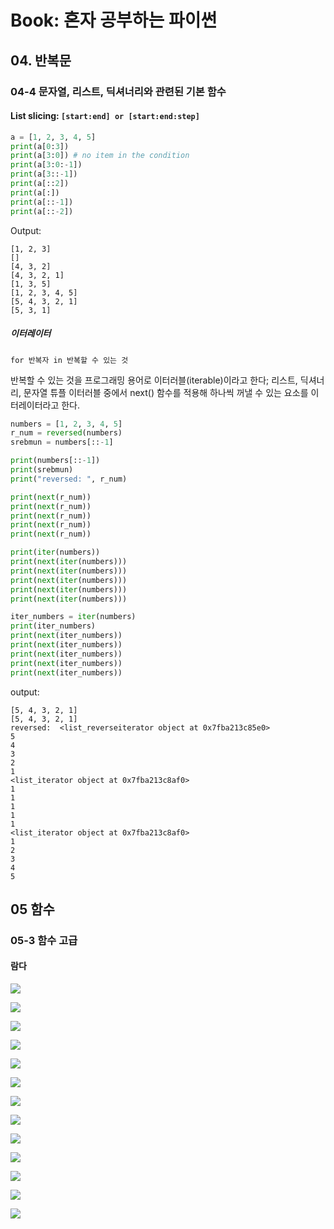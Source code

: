 # Book: 혼자 공부하는 파이썬

## 04. 반복문

### 04-4 문자열, 리스트, 딕셔너리와 관련된 기본 함수

#### List slicing: ```[start:end] or [start:end:step]```

```python
a = [1, 2, 3, 4, 5]
print(a[0:3])
print(a[3:0]) # no item in the condition
print(a[3:0:-1])
print(a[3::-1])
print(a[::2])
print(a[:])
print(a[::-1])
print(a[::-2])
```
Output:
```text
[1, 2, 3]
[]
[4, 3, 2]
[4, 3, 2, 1]
[1, 3, 5]
[1, 2, 3, 4, 5]
[5, 4, 3, 2, 1]
[5, 3, 1]
```
##### 이터레이터

```for 반복자 in 반복할 수 있는 것```

반복할 수 있는 것을 프로그래밍 용어로 이터러블(iterable)이라고 한다; 리스트, 딕셔너리, 문자열 튜플
이터러블 중에서 next() 함수를 적용해 하나씩 꺼낼 수 있는 요소를 이터레이터라고 한다.

```python
numbers = [1, 2, 3, 4, 5]
r_num = reversed(numbers)
srebmun = numbers[::-1]

print(numbers[::-1])
print(srebmun)
print("reversed: ", r_num)

print(next(r_num))
print(next(r_num))
print(next(r_num))
print(next(r_num))
print(next(r_num))

print(iter(numbers))
print(next(iter(numbers)))
print(next(iter(numbers)))
print(next(iter(numbers)))
print(next(iter(numbers)))
print(next(iter(numbers)))

iter_numbers = iter(numbers)
print(iter_numbers)
print(next(iter_numbers))
print(next(iter_numbers))
print(next(iter_numbers))
print(next(iter_numbers))
print(next(iter_numbers))
```
output:
```text
[5, 4, 3, 2, 1]
[5, 4, 3, 2, 1]
reversed:  <list_reverseiterator object at 0x7fba213c85e0>
5
4
3
2
1
<list_iterator object at 0x7fba213c8af0>
1
1
1
1
1
<list_iterator object at 0x7fba213c8af0>
1
2
3
4
5
```

## 05 함수

### 05-3 함수 고급

#### 람다

![](./img/2022-11-09-00.jpg)

![](./img/2022-11-09-01.jpg)

![](./img/2022-11-09-02.jpg)

![](./img/2022-11-11-00.jpg)

![](./img/2022-11-11-01.jpg)

![](./img/2022-11-11-02.jpg)

![](./img/2022-11-17-00.jpg)

![](./img/2022-11-17-01.jpg)

![](./img/2022-11-17-02.jpg)

![](./img/2022-11-18-00.jpg)

![](./img/2022-11-18-01.jpg)

![](./img/2022-11-18-02.jpg)

![](./img/2022-11-18-03.jpg)